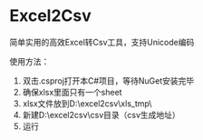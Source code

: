 # Excel2Csv

简单实用的高效Excel转Csv工具，支持Unicode编码

使用方法：
1. 双击.csproj打开本C#项目，等待NuGet安装完毕
2. 确保xlsx里面只有一个sheet
3. xlsx文件放到D:\\excel2csv\xls_tmp\
4. 新建D:\\excel2csv\csv目录（csv生成地址）
5. 运行
